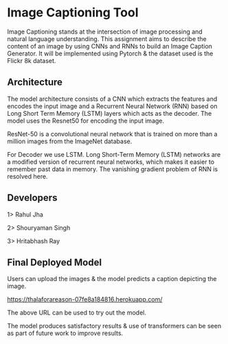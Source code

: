 # Image Captioning Tool

Image Captioning stands at the intersection of image processing and natural language understanding. This assignment aims to describe the content of an image by using CNNs and RNNs to build an Image Caption Generator. It will be implemented using Pytorch & the dataset used is the Flickr 8k dataset.


## Architecture

The model architecture consists of a CNN which extracts the features and encodes the input image and a Recurrent Neural Network (RNN) based on Long Short Term Memory (LSTM) layers which acts as the decoder. The model uses the Resnet50 for encoding the input image.

ResNet-50 is a convolutional neural network that is trained on more than a million images from the ImageNet database.

For Decoder we use LSTM. Long Short-Term Memory (LSTM) networks are a modified version of recurrent neural networks, which makes it easier to remember past data in memory. The vanishing gradient problem of RNN is resolved here.

## Developers

   1> Rahul Jha
   
   2> Shouryaman Singh
   
   3> Hritabhash Ray
## Final Deployed Model

Users can upload the images & the model predicts a caption depicting the image.

https://thalaforareason-07fe8a184816.herokuapp.com/

The above URL can be used to try out the model.

The model produces satisfactory results & use of transformers can be seen as part of future work to improve results.